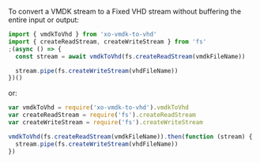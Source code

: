 To convert a VMDK stream to a Fixed VHD stream without buffering the entire input or output:

```js
import { vmdkToVhd } from 'xo-vmdk-to-vhd'
import { createReadStream, createWriteStream } from 'fs'
;(async () => {
  const stream = await vmdkToVhd(fs.createReadStream(vmdkFileName))

  stream.pipe(fs.createWriteStream(vhdFileName))
})()
```

or:

```js
var vmdkToVhd = require('xo-vmdk-to-vhd').vmdkToVhd
var createReadStream = require('fs').createReadStream
var createWriteStream = require('fs').createWriteStream

vmdkToVhd(fs.createReadStream(vmdkFileName)).then(function (stream) {
  stream.pipe(fs.createWriteStream(vhdFileName))
})
```
